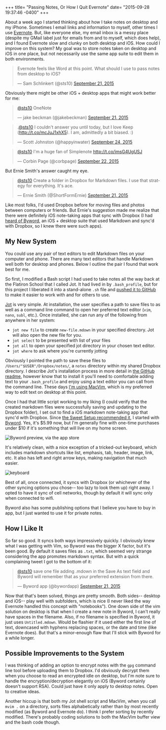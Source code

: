 +++
title= "Passing Notes, Or How I Quit Evernote"
date= "2015-09-28 19:37:46 -0400"
+++

About a week ago I started thinking about how I take notes on desktop and my iPhone. Sometimes I email links and information to myself, other times I use [Evernote](https://evernote.com/). But, like everyone else, my email inbox is a messy place (despite my GMail label just for emails from and to myself, which does help), and I found Evernote slow and clunky on both desktop and iOS. How could I improve on this system? My goal was to store notes taken on desktop and iOS in one place, but not necessarily use the same app suite to edit them in both environments. 

<blockquote class="twitter-tweet" lang="en"><p lang="en" dir="ltr">Evernote feels like Word at this point. What should I use to pass notes from desktop to iOS?</p>&mdash; Sam Schlinkert (@sts10) <a href="https://twitter.com/sts10/status/645753188168171521">September 21, 2015</a></blockquote>
<script async src="//platform.twitter.com/widgets.js" charset="utf-8"></script>

<!-- more --> 

Obviously there might be other iOS + desktop apps that might work better for me: 

<blockquote class="twitter-tweet" lang="en"><p lang="en" dir="ltr"><a href="https://twitter.com/sts10">@sts10</a> OneNote</p>&mdash; jake beckman (@jakebeckman) <a href="https://twitter.com/jakebeckman/status/645753354539372548">September 21, 2015</a></blockquote>
<script async src="//platform.twitter.com/widgets.js" charset="utf-8"></script>

<blockquote class="twitter-tweet" lang="en"><p lang="en" dir="ltr">.<a href="https://twitter.com/sts10">@sts10</a> I couldn&#39;t answer you until today, but I love Keep (<a href="http://t.co/mcJuJ1xhX5">http://t.co/mcJuJ1xhX5</a>). I am, admittedly a bit biased. :)</p>&mdash; Scott Johnston (@happyinwater) <a href="https://twitter.com/happyinwater/status/647135445395075076">September 24, 2015</a></blockquote>
<script async src="//platform.twitter.com/widgets.js" charset="utf-8"></script>

<blockquote class="twitter-tweet" data-conversation="none" data-cards="hidden" lang="en"><p lang="en" dir="ltr"><a href="https://twitter.com/sts10">@sts10</a> I&#39;m a huge fan of Simplenote <a href="http://t.co/imsG4UgUSJ">http://t.co/imsG4UgUSJ</a></p>&mdash; Corbin Page (@corbpage) <a href="https://twitter.com/corbpage/status/646157770023149568">September 22, 2015</a></blockquote>
<script async src="//platform.twitter.com/widgets.js" charset="utf-8"></script>

But Ernie Smith's answer caught my eye. 

<blockquote class="twitter-tweet" data-conversation="none" lang="en"><p lang="en" dir="ltr"><a href="https://twitter.com/sts10">@sts10</a> Create a folder in Dropbox for Markdown files. I use that strategy for everything. It&#39;s ace.</p>&mdash; Ernie Smith (@ShortFormErnie) <a href="https://twitter.com/ShortFormErnie/status/645753617807486976">September 21, 2015</a></blockquote>
<script async src="//platform.twitter.com/widgets.js" charset="utf-8"></script>

Like most folks, I'd used Dropbox before for moving files and photos between computers or friends. But Ernie's suggestion made me realize that there were definitely iOS note-taking apps that sync with Dropbox (I had [heard of Byword](http://thesweetsetup.com/apps/our-favorite-markdown-writing-app-for-the-iphone/), an iOS + desktop suite that used Markdown and sync'd with Dropbox, so I knew there were such apps).

## My New System

You could use any pair of text editors to edit Markdown files on your computer and phone. There are many text editors that handle Markdown well both for desktop and phones. Below I outline the pair I found that work best for me. 

So first, I modified a Bash script I had used to take notes all the way back at the Flatiron School that I called Jot. It had lived in by `.bash_profile`, but for this project I liberated it into a stand-alone `.sh` file and [pushed it to GitHub](https://github.com/sts10/jot) to make it easier to work with and for others to use. 

[Jot](https://github.com/sts10/jot) is very simple. At installation, the user specifies a path to save files to as well as a command line command to open her preferred text editor (`vim`, `nano`, `subl`, etc.). Once installed, she can run any of the following from anywhere in her system: 

- `jot new file` to create `new-file.mdown` in your specified directory. Jot will also open the new file for you.
- `jot select` to be presented with list of your files
- `jot all` to open your specified jot directory in your chosen text editor. 
- `jot where` to ask where you're currently jotting

Obviously I pointed the path to save these files to `/Users/"$USER"/Dropbox/notes/`, a `notes` directory within my shared Dropbox directory. I describe Jot's installation process in more detail in [the GitHub readme](https://github.com/sts10/jot), however know that to install it you'll need to comfortable adding text to your `.bash_profile` and enjoy using a text editor you can call from the command line. These days [I'm using MacVim](http://sts10.github.io/blog/2015/08/07/from-terminal-vim-to-mac-vim/), which is my preferred way to edit text on desktop at this point.

Once I had that little script working to my liking (I could verify that the created markdown files were successfully saving and updating to the Dropbox folder), I set out to find a iOS markdown note-taking app that sync'd with Dropbox. Since [the Sweet Setup recommended it](http://thesweetsetup.com/apps/our-favorite-markdown-writing-app-for-the-iphone/), I started with [Byword](https://itunes.apple.com/us/app/byword/id482063361?mt=8). Yes, it's $5.99 now, but I'm generally fine with one-time purchases under $10 if it's something that will live on my home screen. 

![Byword preview, via the app store](http://a5.mzstatic.com/us/r30/Purple3/v4/f0/4a/46/f04a46d0-aedc-e0d4-7314-fb59e7825529/screen322x572.jpeg)

It's relatively clean, with a nice exception of a tricked-out keyboard, which includes markdown shortcuts like list, emphasis, tab, header, image, link, etc. It also has left and right arrow keys, making navigation that much easier.

![keyboard](http://a2.mzstatic.com/us/r30/Purple1/v4/7c/bf/c6/7cbfc6d3-2d4c-924b-987b-e41968c0b783/screen322x572.jpeg) 

Best of all, once connected, it syncs with Dropbox (or whichever of the other syncing options you chose-- too lazy to look them up) right away. I opted to have it sync of cell networks, though by default it will sync only when connected to wifi. 

Byword also has some publishing options that I believe you have to buy in app, but I just wanted to use it for private notes. 

## How I Like It

So far so good. It syncs both ways impressively quickly. I obviously knew what I was getting with Vim, so Byword was the bigger X factor, but it's been good. By default it saves files as `.txt`, which seemed very strange considering the app promotes markdown syntax. But with a quick complaining tweet I got to the bottom of it: 

<blockquote class="twitter-tweet" lang="en"><p lang="en" dir="ltr"><a href="https://twitter.com/sts10">@sts10</a> save one file adding .mdown in the Save As text field and Byword will remember that as your preferred extension from there.</p>&mdash; Byword app (@bywordapp) <a href="https://twitter.com/bywordapp/status/646077837187936256">September 21, 2015</a></blockquote>
<script async src="//platform.twitter.com/widgets.js" charset="utf-8"></script>

Now that that's been solved, things are pretty smooth. Both sides-- desktop and iOS-- play well with subfolders, which is nice (I never liked the way Evernote handled this concept with "notebooks"). One down side of the vim solution on desktop is that when I create a new note in Byword, I can't really have spaces in the filename. Also, if no filename is specified in Byword, it just uses `Untitled.mdown`. Would be flashier if it used either the first line of text, downcased with hyphens replacing spaces, or the date and time (like Evernote does). But that's a minor-enough flaw that I'll stick with Byword for a while longer. 

## Possible Improvements to the System

I was thinking of adding an option to encrypt notes with the `gpg` command line tool before uploading them to Dropbox. I'd obviously decrypt them when you choose to read an encrypted idle on desktop, but I'm note sure to handle the encryption/decryption elegantly on iOS (Byword certainly doesn't support RSA). Could just have it only apply to desktop notes. Open to creative ideas. 

Another hiccup is that both my Jot shell script and MacVim, when you call `mvim .` on a directory, sorts files alphabetically rather than by most recently modified (as Byword and Evernote do). I think I prefer sorting by recently modified. There's probably coding solutions to both the MacVim buffer view and the bash code though.
